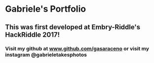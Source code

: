 # Gabriele's Portfolio
## This was first developed at Embry-Riddle's HackRiddle 2017!
### Visit my github at www.github.com/gasaraceno or visit my instagram @gabrieletakesphotos

